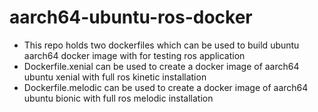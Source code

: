 # aarch64-ubuntu-ros-docker

- This repo holds two dockerfiles which can be used to build ubuntu aarch64 docker image with for testing ros application
- Dockerfile.xenial can be used to create a docker image of aarch64 ubuntu xenial with full ros kinetic installation
- Dockerfile.melodic can be used to create a docker image of aarch64 ubuntu bionic with full ros melodic installation
